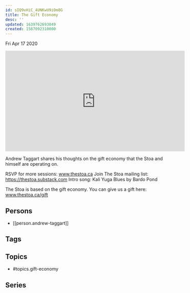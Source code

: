```yaml
---
id: sIQ9vHiC_4UNKwU9iOm8G
title: The Gift Economy
desc: ''
updated: 1639762693849
created: 1587092310000
---
```





Fri Apr 17 2020

<iframe width="560" height="315" src="https://www.youtube.com/embed/EiQ-XwMhIQ0" title="The Gift Economy w/ Andrew Taggart (March 18th, 2020)" frameborder="0" allow="accelerometer; autoplay; clipboard-write; encrypted-media; gyroscope; picture-in-picture" allowfullscreen ></iframe>

Andrew Taggart shares his thoughts on the gift economy that the Stoa and himself are operating on.  

RSVP for more sessions: www.thestoa.ca
Join The Stoa mailing list: https://thestoa.substack.com
Intro song: Kali Yuga Blues by Bardo Pond

The Stoa is based on the gift economy. You can give us a gift here: www.thestoa.ca/gift

## Persons

- [[person.andrew-taggart]]

## Tags



## Topics

- #topics.gift-economy

## Series



